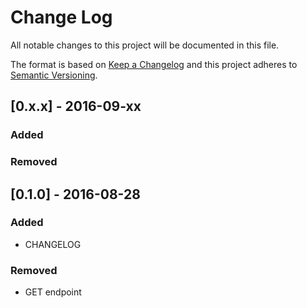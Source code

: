 # Change Log
All notable changes to this project will be documented in this file.

The format is based on [Keep a Changelog](http://keepachangelog.com/)
and this project adheres to [Semantic Versioning](http://semver.org/).

## [0.x.x] - 2016-09-xx
### Added


### Removed



## [0.1.0] - 2016-08-28
### Added
- CHANGELOG

### Removed
- GET endpoint
